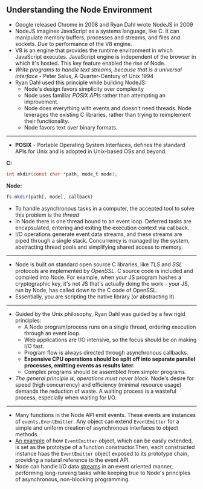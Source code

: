 ## Understanding the Node Environment

- Google released Chrome in 2008 and Ryan Dahl wrote NodeJS in 2009
- NodeJS imagines JavaScript as a systems language, like C. It can manipulate memory buffers, processes and streams, and files and sockets. Due to performance of the V8 engine.
- V8 is an engine that provides the runtime environment in which JavaScript executes. JavaScript engine is independent of the browser in which it's hosted. This key feature enabled the rise of Node.
- _Write programs to handle text streams, because that is a universal interface_ - Peter Salus, A Quarter-Century of Unix 1994
- Ryan Dahl used this principle while building NodeJS:
  - Node's design favors simplicity over complexity
  - Node uses familiar _POSIX APIs_ rather than attempting an improvement.
  - Node does everything with events and doesn't need threads.
    Node leverages the existing C libraries, rather than trying to reimplement their functionality.
  - Node favors text over binary formats.

---

- **POSIX** - Portable Operating System Interfaces, defines the standard APIs for Unix and is adopted in Unix-based OSs and beyond.

**C:**

```C
int mkdir(const char *path, mode_t mode);
```

**Node:**

```javascript
fs.mkdir(path[, mode], callback)
```

- To handle asynchronous tasks in a computer, the accepted tool to solve this problem is the _thread_
- In Node there is one thread bound to an event loop. Deferred tasks are encapsulated, entering and exiting the execution context via callback.
- I/O operations generate event data streams, and these streams are piped through a single stack. Concurrency is managed by the system, abstracting thread pools and simplifying shared access to memory.

---

- Node is built on standard open source C libraries, like _TLS_ and _SSL_ protocols are implemented by _OpenSSL_. C source code is included and compiled into Node. For example, when your JS program hashes a cryptographic key, it's not JS that's actually doing the work - your JS, run by Node, has called down to the C code of OpenSSL.
- Essentially, you are scripting the native library (or abstracting it).

---

- Guided by the Unix philosophy, Ryan Dahl was guided by a few rigid principles:
  - A Node program/process runs on a single thread, ordering execution through an event loop.
  - Web applications are I/O intensive, so the focus should be on making I/O fast.
  - Program flow is always directed through asynchronous callbacks.
  - **Expensive CPU operations should be split off into separate parallel processes, emitting events as results later.**
  - Complex programs should be assembled from simpler programs.
- _The general principle is, operations must never block._ Node's desire for speed (high concurrency) and efficiency (minimal resource usage) demands the reduction of waste. A waiting process is a wasteful process, especially when waiting for I/O.

---

- Many functions in the Node API emit events. These events are instances of `events.EventEmitter`. Any object can extend `EventEmitter` for a simple and uniform creation of asynchronous interfaces to object methods.
- [An example](./counter.js) of how `EventEmitter` object, which can be easily extended, is set as the prototype of a function constructor.Then, each constructed instance haas the `EventEmitter` object exposed to its prototype chain, providing a natural reference to the event API.
- Node can handle I/O data [streams](./stream.js) in an event oriented manner, performing long-running tasks while keeping true to Node's principles of asynchronous, non-blocking programming.
